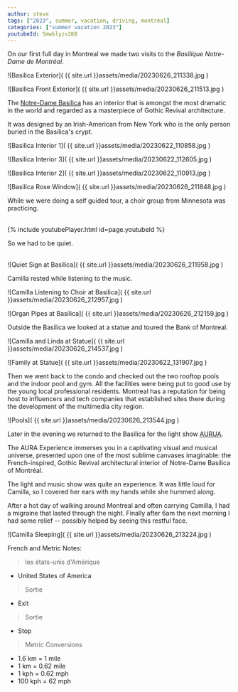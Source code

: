 ```yaml
---
author: steve
tags: ["2023", summer, vacation, driving, montreal]
categories: ["summer vacation 2023"]
youtubeId: Smwblyzv2K8
---
```

On our first full day in Montreal we made two visits to the *Basilique Notre-Dame de Montréal*.  

![Basilica Exterior]( {{ site.url }}assets/media/20230626_211338.jpg )
<br/>

![Basilica Front Exterior]( {{ site.url }}assets/media/20230626_211513.jpg )
<br/>

The [Notre-Dame Basilica](https://www.basiliquenotredame.ca/en) has an interior that is amongst the most dramatic in the world and regarded as a masterpiece of Gothic Revival architecture.  

It was designed by an Irish-American from New York who is the only person buried in the Basilica's crypt.  


![Basilica Interior 1]( {{ site.url }}assets/media/20230622_110858.jpg )
<br/>

![Basilica Interior 3]( {{ site.url }}assets/media/20230622_112605.jpg )
<br/>

![Basilica Interior 2]( {{ site.url }}assets/media/20230622_110913.jpg )
<br/>

![Basilica Rose Window]( {{ site.url }}assets/media/20230626_211848.jpg )
<br/>

While we were doing a self guided tour, a choir group from Minnesota was practicing.  
<br/>

{% include youtubePlayer.html id=page.youtubeId %}
<br/>

So we had to be quiet.  
<br/>

![Quiet Sign at Basilica]( {{ site.url }}assets/media/20230626_211958.jpg )
<br/>

Camilla rested while listening to the music.  

![Camilla Listening to Choir at Basilica]( {{ site.url }}assets/media/20230626_212957.jpg )
<br/>

![Organ Pipes at Basilica]( {{ site.url }}assets/media/20230626_212159.jpg )
<br/>

Outside the Basilica we looked at a statue and toured the Bank of Montreal.  

![Camilla and Linda at Statue]( {{ site.url }}assets/media/20230626_214537.jpg )
<br/>

![Family at Statue]( {{ site.url }}assets/media/20230622_131907.jpg )
<br/>

Then we went back to the condo and checked out the two rooftop pools and the indoor pool and gym.  All the facilities were being put to good use by the young local professional residents.  Montreal has a reputation for being host to influencers and tech companies that established sites there during the development of the multimedia city region.  

![Pools]( {{ site.url }}assets/media/20230626_213544.jpg )
<br/>

Later in the evening we returned to the Basilica for the light show [AURUA](https://www.aurabasiliquemontreal.com/en).  

The AURA Experience immerses you in a captivating visual and musical universe, presented upon one of the most sublime canvases imaginable: the French-inspired, Gothic Revival architectural interior of Notre-Dame Basilica of Montréal.

The light and music show was quite an experience.  It was little loud for Camilla, so I covered her ears with my hands while she hummed along.  

After a hot day of walking around Montreal and often carrying Camilla, I had a migraine that lasted through the night.  Finally after 6am the next morning I had some relief -- possibly helped by seeing this restful face.  

![Camilla Sleeping]( {{ site.url }}assets/media/20230626_213224.jpg )
<br/>

French and Metric Notes:  

> les états-unis d'Amérique

- United States of America

> Sortie

- Exit

> Sortie

- Stop

> Metric Conversions

- 1.6 km = 1 mile
- 1 km = 0.62 mile
- 1 kph = 0.62 mph
- 100 kph = 62 mph
